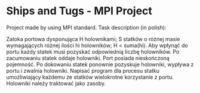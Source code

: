# Ships and Tugs - MPI Project

Project made by using MPI standard. Task description (in polish):

Zatoka portowa dysponująca H holownikami; S statków o różnej masie wymagających różnej ilości hi holowników; H < suma(hi). Aby wpłynąć do portu każdy statek musi pozyskać odpowiednią liczbę holowników. Po zacumowaniu statek oddaje holowniki. Port posiada nieskończoną pojemność. Po dokowaniu statek ponownie pozyskuje holowniki, wypływa z portu i zwalnia holowniki. Napisać program dla procesu statku umożliwiający każdemu ze statków wielokrotne korzystanie z portu. Holowniki należy traktować jako zasoby.

